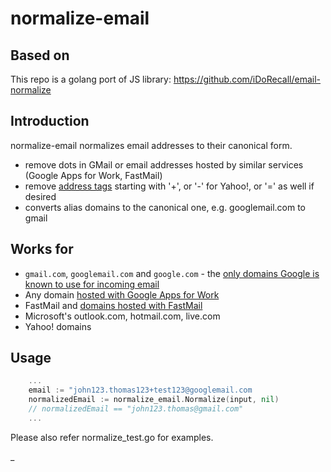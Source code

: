 # normalize-email 

## Based on
This repo is a golang port of JS library: https://github.com/iDoRecall/email-normalize

## Introduction 
normalize-email normalizes email addresses to their canonical form.

* remove dots in GMail or email addresses hosted by similar services (Google Apps for Work, FastMail)
* remove [address tags](https://en.wikipedia.org/wiki/Email_address#Sub-addressing) starting with '+', or '-' for Yahoo!, or '=' as well if desired
* converts alias domains to the canonical one, e.g. googlemail.com to gmail

## Works for

* `gmail.com`, `googlemail.com` and `google.com` - the [only domains Google is known to use for incoming email](https://en.wikipedia.org/wiki/List_of_Google_domains)
* Any domain [hosted with Google Apps for Work](https://en.wikipedia.org/wiki/Google_Apps_for_Work#Gmail)
* FastMail and [domains hosted with FastMail](https://www.fastmail.com/help/receive/domains.html)
* Microsoft's outlook.com, hotmail.com, live.com
* Yahoo! domains

## Usage

```go
    ... 
    email := "john123.thomas123+test123@googlemail.com
    normalizedEmail := normalize_email.Normalize(input, nil)
    // normalizedEmail == "john123.thomas@gmail.com"
    ...
```

Please also refer normalize\_test.go for examples.

_ 

